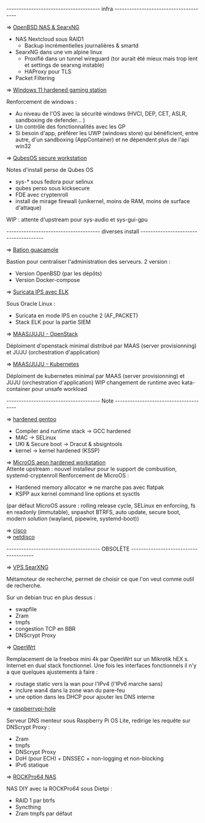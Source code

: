 -------------------------------------- infra --------------------------------------

 => [OpenBSD NAS & SearxNG](./OpenBSD%20-%20NAS/)

 - NAS Nextcloud sous RAID1 <br />
    - Backup incrémentielles journalières & smartd <br />
 - SearxNG dans une vm alpine linux <br />
    - Proxifié dans un tunnel wireguard (tor aurait été mieux mais trop lent et settings de searxng instable) <br />
    - HAProxy pour TLS <br />
 - Packet Filtering <br />

 => [Windows 11 hardened gaming station](./Windows%2011%20-%20hardened%20gaming%20station/)

 Renforcement de windows :
 - Au niveau de l'OS avec la sécurité windows (HVCI, DEP, CET, ASLR, sandboxing de defender... )
 - Un contrôle des fonctionnalités avec les GP
 - Si besoin d'app, préférer les UWP (windows store) qui bénéficient, entre autre, d'un sandboxing (AppContainer) et ne dépendent plus de l'api win32

 => [QubesOS secure workstation](./Qubes%20OS%20-%20secure%20workstation/QubesOS.txt)

Notes d'install perso de Qubes OS
- sys-* sous fedora pour selinux
- qubes perso sous kicksecure
- FDE avec cryptenroll
- install de mirage firewall (unikernel, moins de RAM, moins de surface d'attaque) <br />

WIP : attente d'upstream pour sys-audio et sys-gui-gpu


-------------------------------------- diverses install --------------------------------------

 => [Bation guacamole](./Zprojet%20-%20Bastion%20guacamole/)

 Bastion pour centraliser l'administration des serveurs.
 2 version :
   - Version OpenBSD (par les dépôts)
   - Version Docker-compose

 => [Suricata IPS avec ELK](./Zprojet%20-%20Suricata%20layer%202%20with%20ELK%20stack/)

Sous Oracle Linux :
  - Suricata en mode IPS en couche 2 (AF_PACKET)
  -  Stack ELK pour la partie SIEM

=> [MAAS/JUJU - OpenStack](./Zprojet%20-%20MAAS%20JUJU%20-%20OpenStack/)
 
 Déploiment d'openstack minimal distribué par MAAS (server provisionning) et JUJU (orchestration d'application)

=> [MAAS/JUJU - Kubernetes](./Zprojet%20-%20MAAS%20JUJU%20-%20kubernetes/)

 Déploiment de kubernetes minimal par MAAS (server provisionning) et JUJU (orchestration d'application)
 WIP changement de runtime avec kata-container pour unsafe workload

-------------------------------------- Note --------------------------------------

 => [hardened gentoo](./Znote%20-%20Hardened%20gentoo/)
 - Compiler and runtime stack	-> GCC hardened
 - MAC	-> SELinux
 - UKI & Secure boot	-> Dracut & sbsigntools
 - kernel	-> kernel hardened (KSSP)

  => [MicroOS aeon hardened workstation](/Znote%20-%20MicroOS%20aeon%20-%20hardened/) <br />
 Attente upstream : nouvel installeur pour le support de combustion, systemd-cryptenroll
 Renforcement de MicroOS :
 - Hardened memory allocator => ne marche pas avec flatpak
 - KSPP aux kernel command line options et sysctls<br />
 
 (par défaut MicroOS assure : rolling release cycle, SELinux en enforcing, fs en readonly (immutable), snpashot BTRFS, auto update, secure boot, modern solution (wayland, pipewire, systemd-boot))

 => [cisco](./Znote%20-%20conf%20switch/)<br />
 => [netdisco](./Znote%20-%20netdisco/)<br />

-------------------------------------- OBSOLÈTE --------------------------------------

=> [VPS SearXNG](./ZZold%20-%20vps%20searxng/)

Métamoteur de recherche, permet de choisir ce que l'on veut comme outil de recherche. 

Sur un debian truc en plus dessus :
 - swapfile
 - Zram
 - tmpfs
 - congestion TCP en BBR
 - DNScrypt Proxy
 
=> [OpenWrt](./ZZold%20-%20no%20box%20OpenWrt/)

Remplacement de la freebox mini 4k par OpenWrt sur un Mikrotik hEX s.
Internet en dual stack fonctionnel.
Une fois les interfaces fonctionnels il n'y a que quelques ajustements à faire :
 - routage static vers la wan pour l'IPv4 (l'IPv6 marche sans)
 - inclure wan4 dans la zone wan du pare-feu
 - une option dans les DHCP pour ajouter les DNS interne

=> [raspberrypi-hole](./ZZold%20-%20raspberry%20pi-hole/)

Serveur DNS menteur sous Raspberry Pi OS Lite, redirige les requête sur DNScrypt Proxy :
 - Zram
 - tmpfs
 - DNScrypt Proxy
 - DoH (pour ECH) + DNSSEC + non-logging et non-blocking
 - IPv6 statique

=> [ROCKPro64 NAS](./ZZold%20-%20ROCKPro64%20NAS/)

NAS DIY avec la ROCKPro64 sous Dietpi :
 - RAID 1 par btrfs
 - Syncthing
 - Zram
tmpfs par défaut
